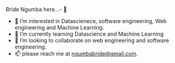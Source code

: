 Bride Ngumba here...- 👋
- 👀 I’m interested in Datascienece, software engineering, Web engineering and Machine Learning.
- 🌱 I’m currently learning Datascience and Machine Learning
- 💞️ I’m looking to collaborate on web engineering and software engineering.
- 📫 please reach me at ngumbabride@gmail.com.

<!---
bride-ai/bride-ai is a ✨ special ✨ repository because its `README.md` (this file) appears on your GitHub profile.
You can click the Preview link to take a look at your changes.
--->
